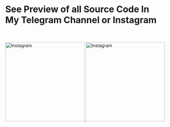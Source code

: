 # **See Preview of all Source Code In My Telegram Channel or Instagram**

ㅤ

<a href="https://www.instagram.com/au_asim/">
    <img src="https://img.shields.io/badge/-Instagram-red?color=white&logo=instagram&logoColor=#00000" width=250px; title="Telegram"  alt="Instagram"/>
</a>
<a href="https://t.me/au_asim_devlab"> 
    <img src="https://img.shields.io/badge/-Telegram-red?color=white&logo=telegram&logoColor=blue" width=250px; title="Telegram"  alt="Instagram"/>
</a>
